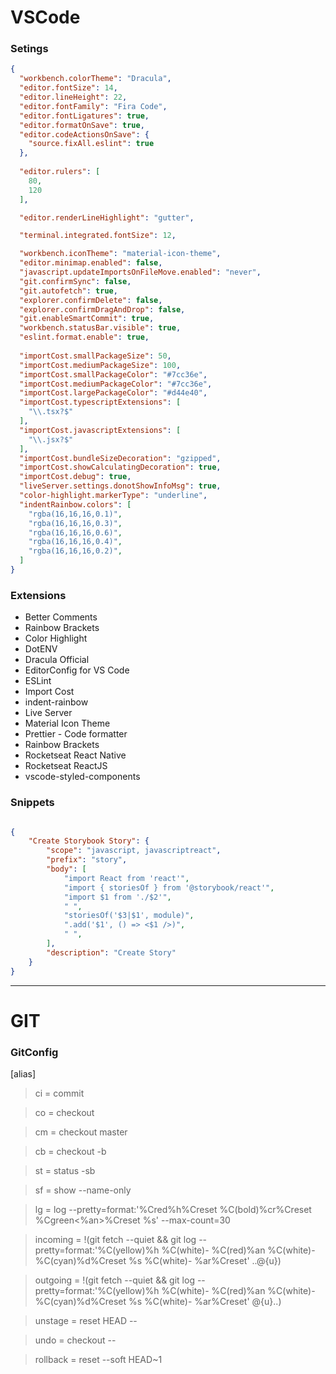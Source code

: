 # VSCode

### Setings

```json
{
  "workbench.colorTheme": "Dracula",
  "editor.fontSize": 14,
  "editor.lineHeight": 22,
  "editor.fontFamily": "Fira Code",
  "editor.fontLigatures": true,
  "editor.formatOnSave": true,
  "editor.codeActionsOnSave": {
    "source.fixAll.eslint": true
  },
  
  "editor.rulers": [
    80,
    120
  ],

  "editor.renderLineHighlight": "gutter",

  "terminal.integrated.fontSize": 12,

  "workbench.iconTheme": "material-icon-theme",
  "editor.minimap.enabled": false,
  "javascript.updateImportsOnFileMove.enabled": "never",
  "git.confirmSync": false,
  "git.autofetch": true,
  "explorer.confirmDelete": false,
  "explorer.confirmDragAndDrop": false,
  "git.enableSmartCommit": true,
  "workbench.statusBar.visible": true,
  "eslint.format.enable": true,
 
  "importCost.smallPackageSize": 50,
  "importCost.mediumPackageSize": 100,
  "importCost.smallPackageColor": "#7cc36e",
  "importCost.mediumPackageColor": "#7cc36e",
  "importCost.largePackageColor": "#d44e40",
  "importCost.typescriptExtensions": [
    "\\.tsx?$"
  ],
  "importCost.javascriptExtensions": [
    "\\.jsx?$"
  ],
  "importCost.bundleSizeDecoration": "gzipped",
  "importCost.showCalculatingDecoration": true,
  "importCost.debug": true,
  "liveServer.settings.donotShowInfoMsg": true,
  "color-highlight.markerType": "underline",
  "indentRainbow.colors": [
    "rgba(16,16,16,0.1)",
    "rgba(16,16,16,0.3)",
    "rgba(16,16,16,0.6)",
    "rgba(16,16,16,0.4)",
    "rgba(16,16,16,0.2)",
  ]
}
```

### Extensions 
- Better Comments
- Rainbow Brackets
- Color Highlight
- DotENV
- Dracula Official
- EditorConfig for VS Code
- ESLint
- Import Cost
- indent-rainbow
- Live Server
- Material Icon Theme
- Prettier - Code formatter
- Rainbow Brackets
- Rocketseat React Native
- Rocketseat ReactJS
- vscode-styled-components

### Snippets

```json

{
	"Create Storybook Story": {
		"scope": "javascript, javascriptreact",
		"prefix": "story",
		"body": [
			"import React from 'react'",
			"import { storiesOf } from '@storybook/react'",
			"import $1 from './$2'",
			" ",
			"storiesOf('$3|$1', module)",
			".add('$1', () => <$1 />)",
			" ",
		],
		"description": "Create Story"
	}
}

```
____

# GIT 

### GitConfig

[alias]

> ci = commit

> co = checkout

> cm = checkout master

> cb = checkout -b

> st = status -sb

> sf = show --name-only

> lg = log --pretty=format:'%Cred%h%Creset %C(bold)%cr%Creset %Cgreen<%an>%Creset %s' --max-count=30
 
> incoming = !(git fetch --quiet && git log --pretty=format:'%C(yellow)%h %C(white)- %C(red)%an %C(white)- %C(cyan)%d%Creset %s %C(white)- %ar%Creset' ..@{u})

> outgoing = !(git fetch --quiet && git log --pretty=format:'%C(yellow)%h %C(white)- %C(red)%an %C(white)- %C(cyan)%d%Creset %s %C(white)- %ar%Creset' @{u}..)
 
> unstage = reset HEAD --

> undo = checkout --

> rollback = reset --soft HEAD~1

